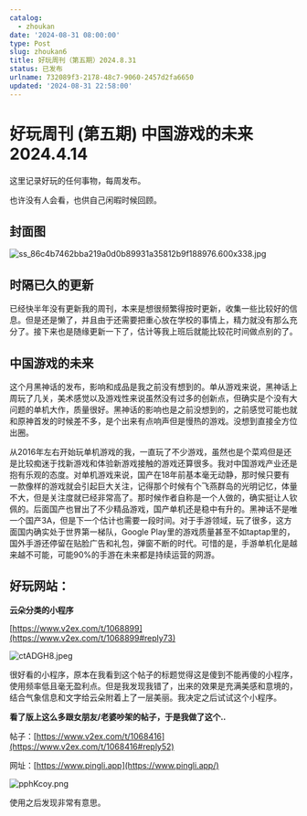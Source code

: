 ```yaml
---
catalog:
  - zhoukan
date: '2024-08-31 08:00:00'
type: Post
slug: zhoukan6
title: 好玩周刊（第五期）2024.8.31
status: 已发布
urlname: 732089f3-2178-48c7-9060-2457d2fa6650
updated: '2024-08-31 22:58:00'
---
```


# 好玩周刊 (第五期) 中国游戏的未来 2024.4.14 


这里记录好玩的任何事物，每周发布。


也许没有人会看，也供自己闲暇时候回顾。


## 封面图


![ss_86c4b7462bba219a0d0b89931a35812b9f188976.600x338.jpg](https://shared.st.dl.eccdnx.com/store_item_assets/steam/apps/2358720/ss_86c4b7462bba219a0d0b89931a35812b9f188976.600x338.jpg?t=1725007201)


## 时隔已久的更新


已经快半年没有更新我的周刊，本来是想很频繁得按时更新，收集一些比较好的信息。但是还是懒了，并且由于还需要把重心放在学校的事情上，精力就没有那么充分了。接下来也是随缘更新一下了，估计等我上班后就能比较花时间做点别的了。


## 中国游戏的未来


这个月黑神话的发布，影响和成品是我之前没有想到的。单从游戏来说，黑神话上周玩了几关，美术感觉以及游戏性来说虽然没有过多的创新点，但确实是个没有大问题的单机大作，质量很好。黑神话的影响也是之前没想到的，之前感觉可能也就和原神首发的时候差不多，是个出来有点响声但是慢热的游戏。没想到直接全方位出圈。


从2016年左右开始玩单机游戏的我，一直玩了不少游戏，虽然也是个菜鸡但是还是比较痴迷于找新游戏和体验新游戏接触的游戏还算很多。我对中国游戏产业还是抱有乐观的态度。对单机游戏来说，国产在18年前基本毫无动静，那时候只要有一款像样的游戏就会引起巨大关注，记得那个时候有个飞燕群岛的光明记忆，体量不大，但是关注度就已经非常高了。那时候作者自称是一个人做的，确实挺让人钦佩的。后面国产也冒出了不少精品游戏，国产单机还是稳中有升的。黑神话不是唯一个国产3A，但是下一个估计也需要一段时间。对于手游领域，玩了很多，这方面国内确实处于世界第一梯队，Google Play里的游戏质量甚至不如taptap里的，国外手游还停留在贴脸广告和礼包，弹窗不断的时代。可惜的是，手游单机化是越来越不可能，可能90%的手游在未来都是持续运营的网游。


## 好玩网站：


**云朵分类的小程序**


[https://www.v2ex.com/t/1068899](https://www.v2ex.com/t/1068899#reply73)


![ctADGH8.jpeg](https://i.imgur.com/ctADGH8.jpeg)


很好看的小程序，原本在我看到这个帖子的标题觉得这是傻到不能再傻的小程序，使用频率低且毫无盈利点。但是我发现我错了，出来的效果是充满美感和意境的，结合气象信息和文字给云朵附着上了一层美丽。我决定之后试试这个小程序。


**看了版上这么多跟女朋友/老婆吵架的帖子，于是我做了这个..**


帖子：[https://www.v2ex.com/t/1068416](https://www.v2ex.com/t/1068416#reply52)


网址：[https://www.pingli.app](https://www.pingli.app/)


![pphKcoy.png](https://i.imgur.com/pphKcoy.png)


使用之后发现非常有意思。

